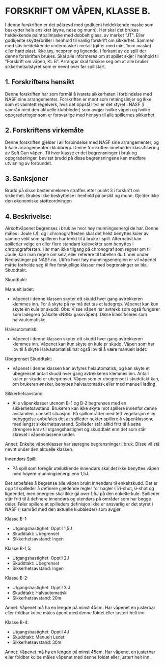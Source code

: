 # FORSKRIFT OM VÅPEN, KLASSE B.

I denne forskriften er det påkrevd med godkjent heldekkende maske som beskytter hele ansiktet (øyne, nese og munn). Her skal det brukes heldekkende paintballmaske med dobbelt glass, av merket "JT". Eller godkjente skytterbriller i henhold til vanlig forskrift om sikkerhet. Sammen med stiv heldekkende undermaske i metall (gitter med min. 1mm maske) eller hard plast. Ikke tøy, neopren og lignende.
I forkant av de spill der denne forskriften brukes. Skal alle informeres om at spillet skjer i henhold til ”Forskrift om våpen, KL B”. Arrangør skal forsikre seg om at alle bruker sikkerhetsutstyret som er nevnt over før spillstart.

## 1. Forskriftens hensikt

Denne forskriften har som formål å ivareta sikkerheten i forbindelse med NASF sine arrangementer. Forskriften er ment som retningslinjer og ikke som et vanntett regelverk, hvis det oppstår tvil er det styret i NASF (i samråd med den aktuelle klubbleder) som avgjør hvilke våpen og hvilke oppgraderinger som er forsvarlige med hensyn til alle spillernes sikkerhet.

## 2. Forskriftens virkemåte

Denne forskriften gjelder i all forbindelse med NASF sine arrangementer, og lokale arrangementer i klubbregi. Denne forskriften inneholder klassifisering av Soft Gun våpen. Til hver klasse er det begrensninger i bruk og oppgraderinger, bevisst brudd på disse begrensningene kan medføre utvisning av forbundet.

## 3. Sanksjoner

Brudd på disse bestemmelsene straffes etter punkt 3 i forskrift om sikkerhet. Brukes ikke beskyttelse i henhold på ansikt og munn. Gjelder ikke den økonomiske støtteordningen

## 4. Beskrivelse:
Airsoftvåpenet begrenses i bruk av hvor høy munningsenergi de har. Denne måles i Joule (J), og i chronograftesten skal det helst benyttes kuler av samme vekt som spilleren har tenkt til å bruke i spill. Alternativt kan spilleder velge en eller flere standard kulevekter som benyttes i chronograftesten. Har man ikke tilgang på chronograf som regner om til Joule, kan man regne om
selv, eller referere til tabellen du finner under Nedlastinger på NASF.no. Utifra hvor høy munningsenergien er vil våpenet måtte forholde seg til fire forskjellige klasser med begrensinger av bla. Skuddtakt.

Skuddtakt:

Manuelt ladet:
* Våpenet i denne klassen skyter ett skudd hver gang avtrekkeren klemmes inn. For å skyte på ny må det tas et ladegrep. Våpenet kan kun skyte én kule pr skudd. Obs: Visse våpen har avtrekk som også fungerer som ladegrep (såkalte «NBB» gassvåpen). Disse klassifiseres som halvautomatiske.

Halvautomatisk:
* Våpenet i denne klassen skyter ett skudd hver gang avtrekkeren klemmes inn. Våpenet kan kun skyte én kule pr skudd. Våpen som har lov til å skyte Halvautomatisk har også lov til å være manuelt ladet.

Ubegrenset Skuddtakt:
* Våpenet i denne klassen kan avfyres helautomatisk, og kan skyte et ubegrenset antall skudd hver gang avtrekkeren klemmes inn. Antall kuler pr skudd er ubegrenset. Våpen som er ubegrenset i skuddtakt kan, om brukeren ønsker, benyttes halvautomatisk eller med manuell lading.

Sikkerhetsavstand:

* Alle våpenklasser utenom B-1 og B-2 begrenses med en sikkerhetsavstand. Brukeren kan ikke skyte mot spillere innenfor denne avstanden, uansett situasjon. På spillområder med tett vegetasjon eller bebyggelse anbefales det at spilleder nekter spillere å våpenklassene med lengst sikkerhetsavstand.
Spilleder står alltid fritt til å sette strengere krav til utgangshastighet og skuddtakt enn det som står skrevet i våpenklassene under.

Annet:
Enkelte våpenklasser har særegne begrensninger i bruk. Disse vil stå nevnt under den aktuelle klassen.

Innendørs Spill:

* På spill som foregår utelukkende innendørs skal det ikke benyttes våpen med høyere munningsenergi enn 1,5J.

Det anbefales å begrense alle våpen brukt innendørs til enkeltskudd. Det er opp til spilleder å definere gjeldende regler for hagler (Tri-shot, 6-shot og lignende), men energien skal ikke gå over 1,5J på den enkelte kule. Spilleder står fritt til å definere innendørs og utendørs på områder som har begge deler. Føler spillere at spilleders
definisjon ikke er ansvarlig er det styret i NASF (i samråd med den aktuelle klubbleder) som avgjør.

Klasse B-1:
* Utgangshastighet: Opptil 1,5J
* Skuddtakt: Ubegrenset
* Sikkerhetsavstand: Ingen

Klasse B-1,5:
* Utgangshastighet: Opptil 2J
* Skuddtakt: Ubegrenset
* Sikkerhetsavstand: Ingen

Klasse B-2:
* Utgangshastighet: Opptil 3  J
* Skuddtakt: Halvautomatisk
* Sikkerhetsavstand: 20m

Annet: Våpenet må ha en lengde på minst 45cm. Har våpenet en justerbar eller foldbar kolbe måles åpent med denne foldet eller justert helt inn.

Klasse B-4:
* Utgangshastighet: Opptil 4J
* Skuddtakt: Manuelt Ladet
* Sikkerhetsavstand: 30m

Annet: Våpenet må ha en lengde på minst 45cm. Har våpenet en justerbar eller foldbar kolbe måles våpenet med denne foldet eller justert helt inn.
